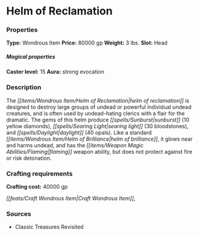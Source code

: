﻿---
Title: "Helm of Reclamation"
Type: "Wondrous Item"
Price: "80000 gp"
Weight: "3 lbs."
Slot: "Head"
Caster level: "15"
Aura: "strong evocation"
Description: |
  "The _helm of reclamation_ is designed to destroy large groups of undead or powerful individual undead creatures, and is often used by undead-hating clerics with a flair for the dramatic. The gems of this helm produce _sunburst_ (10 yellow diamonds), _searing light_ (30 bloodstones), and _daylight_ (40 opals). Like a standard _helm of brilliance_, it glows near and harms undead, and has the _flaming_ weapon ability, but does not protect against fire or risk detonation."
Crafting cost: "40000 gp"
Sources: "['Classic Treasures Revisited']"
---

# Helm of Reclamation

### Properties

**Type:** Wondrous Item **Price:** 80000 gp **Weight:** 3 lbs. **Slot:** Head

##### Magical properties

**Caster level:** 15 **Aura:** strong evocation

### Description

The _[[items/Wondrous Item/Helm of Reclamation|helm of reclamation]]_ is designed to destroy large groups of undead or powerful individual undead creatures, and is often used by undead-hating clerics with a flair for the dramatic. The gems of this helm produce _[[spells/Sunburst|sunburst]]_ (10 yellow diamonds), _[[spells/Searing Light|searing light]]_ (30 bloodstones), and _[[spells/Daylight|daylight]]_ (40 opals). Like a standard _[[items/Wondrous Item/Helm of Brilliance|helm of brilliance]]_, it glows near and harms undead, and has the _[[items/Weapon Magic Abilities/Flaming|flaming]]_ weapon ability, but does not protect against fire or risk detonation.

### Crafting requirements

**Crafting cost:** 40000 gp

_[[feats/Craft Wondrous Item|Craft Wondrous Item]]_,

### Sources

* Classic Treasures Revisited